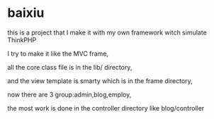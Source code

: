 # baixiu
this is a project that I make it with my own framework witch simulate ThinkPHP

I try to make it like the MVC frame,

all the core class file is in the lib/ directory,

and the view template is smarty which is in the frame directory,

now there are 3 group:admin,blog,employ,

the most work is done in the controller directory like blog/controller
